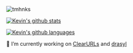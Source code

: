 ![tmhnks](https://user-images.githubusercontent.com/28713602/93106871-25150400-f6b1-11ea-9949-586d8b632a22.gif)

[![Kevin's github stats](https://github-readme-stats-one-bice.vercel.app/api?username=kevinroebert&count_private=true&show_icons=true&theme=vue-dark&include_all_commits=true&role=OWNER,ORGANIZATION_MEMBER)](https://github.com/anuraghazra/github-readme-stats)

[![Kevin's github languages](https://github-readme-stats-one-bice.vercel.app/api/top-langs?username=kevinroebert&count_private=true&card_width=450&show_icons=true&theme=vue-dark&layout=compact&langs_count=10&role=OWNER,ORGANIZATION_MEMBER&hide=html
)](https://github.com/anuraghazra/github-readme-stats)

🔭 I’m currently working on [ClearURLs](https://github.com/ClearURLs) and [drasyl](https://github.com/drasyl-overlay)
